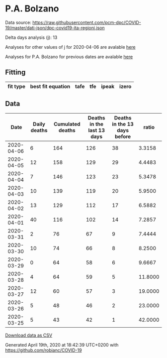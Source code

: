 # P.A. Bolzano

Data source: https://raw.githubusercontent.com/pcm-dpc/COVID-19/master/dati-json/dpc-covid19-ita-regioni.json

Delta days analysis (j): 13

Analyses for other values of j for 2020-04-06 are avalable [here](../2020-04-06/README.md)

Analyses for P.A. Bolzano for previous dates are avalable [here](../README.md)

## Fitting 
|fit type|best fit equation|tafe|tfe|ipeak|izero|
|-------|-----|--------|------|---|---|

## Data
|Date|Daily deaths|Cumulated deaths|Deaths in the last 13 days|Deaths in the 13 days before|ratio|
|----|----------|-----------|-------|--------------------|-----|
|2020-04-06|6|164|126|38|3.3158|
|2020-04-05|12|158|129|29|4.4483|
|2020-04-04|7|146|123|23|5.3478|
|2020-04-03|10|139|119|20|5.9500|
|2020-04-02|13|129|112|17|6.5882|
|2020-04-01|40|116|102|14|7.2857|
|2020-03-31|2|76|67|9|7.4444|
|2020-03-30|10|74|66|8|8.2500|
|2020-03-29|0|64|58|6|9.6667|
|2020-03-28|4|64|59|5|11.8000|
|2020-03-27|12|60|57|3|19.0000|
|2020-03-26|5|48|46|2|23.0000|
|2020-03-25|5|43|42|1|42.0000|

[Download data as CSV](COVID-19_p.a._bolzano_j13_2020-04-06.csv)

Generated April 19th, 2020 at 18:42:39 UTC+0200 with https://github.com/robianc/COVID-19
